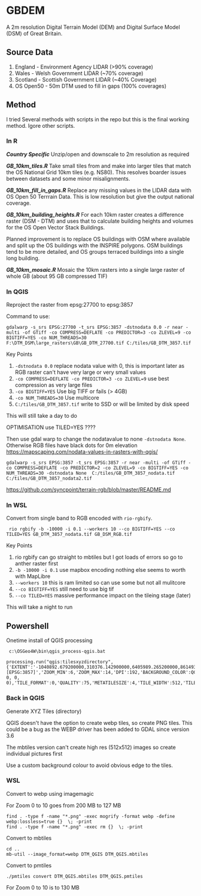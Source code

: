 # GBDEM
A 2m resolution Digital Terrain Model (DEM) and Digital Surface Model (DSM) of Great Britain.

## Source Data

1. England - Environment Agency LIDAR (>90% coverage)
1. Wales - Welsh Government LIDAR (~70% coverage)
1. Scotland - Scottish Government LIDAR (~40% Coverage)
1. OS Open50 - 50m DTM used to fill in gaps (100% coverages)

## Method

I tried Several methods with scripts in the repo but this is the final working method. Igore other scripts.

### In R

***Country Specific***
Unzip/open and downscale to 2m resolution as required

***GB_10km_tiles.R***
Take small tiles from and make into larger tiles that match the OS National Grid 10km tiles (e.g. NS80). This resolves boarder issues between datasets and some minor misalignments.


***GB_10km_fill_in_gaps.R***
Replace any missing values in the LIDAR data with OS Open 50 Terrrain Data. This is low resolution but give the output national coverage.

***GB_10km_building_heights.R***
For each 10km raster creates a difference raster (DSM - DTM) and uses that to calculate building heights and volumes for the OS Open Vector Stack Buildings. 

Planned improvement is to replace OS buildings with OSM where available and split up the OS buildings with the INSPIRE polygons. OSM buildings tend to be more detailed, and OS groups terraced buildings into a single long building.

***GB_10km_mosaic.R***
Mosaic the 10km rasters into a single large raster of whole GB (about 95 GB compressed TIF)

### In QGIS

Reproject the raster from epsg:27700 to epsg:3857

Command to use:

```gdalwarp -s_srs EPSG:27700 -t_srs EPSG:3857 -dstnodata 0.0 -r near -multi -of GTiff -co COMPRESS=DEFLATE -co PREDICTOR=3 -co ZLEVEL=9 -co BIGTIFF=YES -co NUM_THREADS=30 F:\DTM_DSM\large_rasters\GB\GB_DTM_27700.tif C:/tiles/GB_DTM_3857.tif```

Key Points

1. `-dstnodata 0.0` replace nodata value with 0, this is important later as RGB raster can't have very large or very small values
1. `-co COMPRESS=DEFLATE -co PREDICTOR=3 -co ZLEVEL=9`  use best compression as very large files 
1. `-co BIGTIFF=YES` Use big TIFF or fails (> 4GB)
1. `-co NUM_THREADS=30` Use multicore
1. `C:/tiles/GB_DTM_3857.tif` write to SSD or will be limited by disk speed

This will still take a day to do

OPTIMISATION use TILED=YES ????

Then use gdal warp to change the nodatavalue to none `-dstnodata None`. Otherwise RGB files have black dots for 0m elevation
https://mapscaping.com/nodata-values-in-rasters-with-qgis/ 

```
gdalwarp -s_srs EPSG:3857 -t_srs EPSG:3857 -r near -multi -of GTiff -co COMPRESS=DEFLATE -co PREDICTOR=2 -co ZLEVEL=9 -co BIGTIFF=YES -co NUM_THREADS=30 -dstnodata None  C:/tiles/GB_DTM_3857_nodata.tif C:/tiles/GB_DTM_3857_nodata2.tif
```

https://github.com/syncpoint/terrain-rgb/blob/master/README.md 



### In WSL

Convert from single band to RGB encoded with `rio-rgbify`.

``` rio rgbify -b -10000 -i 0.1 --workers 10 --co BIGTIFF=YES --co TILED=YES GB_DTM_3857_nodata.tif GB_DSM_RGB.tif```

Key Points

1. rio rgbify can go straight to mbtiles but I got loads of errors so go to anther raster first
1. `-b -10000 -i 0.1` use mapbox encoding nothing else seems to worth with MapLibre
1. `--workers 10` this is ram limited so can use some but not all mulitcore
1. `--co BIGTIFF=YES` still need to use big tif
1. `--co TILED=YES` massive performance impact on the tileing stage (later)

This will take a night to run

## Powershell

Onetime install of QGIS processing
```
 c:\OSGeo4W\bin\qgis_process-qgis.bat

```
```
processing.run("qgis:tilesxyzdirectory", {'EXTENT':'-1040892.679200000,310376.142900000,6405989.265200000,8614934.383400001 [EPSG:3857]','ZOOM_MIN':6,'ZOOM_MAX':14,'DPI':192,'BACKGROUND_COLOR':QColor(0, 0, 0, 0),'TILE_FORMAT':0,'QUALITY':75,'METATILESIZE':4,'TILE_WIDTH':512,'TILE_HEIGHT':512,'TMS_CONVENTION':False,'OUTPUT_DIRECTORY':'C:\\tiles\\DTM_QGIS','OUTPUT_HTML':'C:/tiles/DTM_QGIS/leaflet.html'})
```

### Back in QGIS

Generate XYZ Tiles (directory)

QGIS doesn't have the option to create webp tiles, so create PNG tiles. This could be a bug as the WEBP driver has been added to GDAL since version 3.6

The mbtiles version can't create high res (512x512) images so create individual pictures first

Use a custom background colour to avoid obvious edge to the tiles.


### WSL

Convert to webp using imagemagic

For Zoom 0 to 10 goes from 200 MB to 127 MB

```
find . -type f -name "*.png" -exec mogrify -format webp -define webp:lossless=true {}  \; -print
find . -type f -name "*.png" -exec rm {}  \; -print
```

Convert to mbtiles

```
cd ..
mb-util --image_format=webp DTM_QGIS DTM_QGIS.mbtiles
```

Convert to pmtiles

```
./pmtiles convert DTM_QGIS.mbtiles DTM_QGIS.pmtiles
```
For Zoom 0 to 10 is to 130 MB






